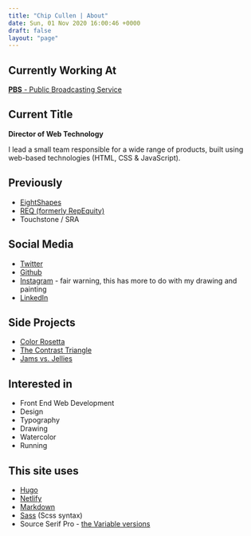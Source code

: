 ```yaml
---
title: "Chip Cullen | About"
date: Sun, 01 Nov 2020 16:00:46 +0000
draft: false
layout: "page"
---
```



## Currently Working At

[**PBS** - Public Broadcasting Service](https://www.pbs.org/)

## Current Title

**Director of Web Technology**

I lead a small team responsible for a wide range of products, built using web-based technologies (HTML, CSS & JavaScript).

## Previously

- [EightShapes](https://eightshapes.com/)
- [REQ (formerly RepEquity)](https://req.co/)
- Touchstone / SRA

## Social Media

- [Twitter](https://twitter.com/chipcullen)
- [Github](https://github.com/chipcullen)
- [Instagram](https://www.instagram.com/chipcullen/') - fair warning, this has more to do with my drawing and painting
- [LinkedIn](https://www.linkedin.com/in/chipcullen/)

## Side Projects

- [Color Rosetta](https://colorosetta.com/)
- [The Contrast Triangle](https://contrast-triangle.com/)
-  [Jams vs. Jellies](https://jamsvsjellies.info/)

## Interested in

- Front End Web Development
- Design
- Typography
- Drawing
- Watercolor
- Running

## This site uses

- [Hugo](https://gohugo.io/)
- [Netlify](https://www.netlify.com/)
- [Markdown](https://daringfireball.net/projects/markdown/syntax)
- [Sass](https://sass-lang.com/) (Scss syntax)
-  Source Serif Pro - [the Variable versions](https://github.com/adobe-fonts/source-serif-pro/tree/release/VAR)
